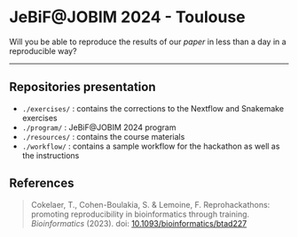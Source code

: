 # JeBiF@JOBIM 2024 - Toulouse

Will you be able to reproduce the results of our _paper_ in less than a day in a reproducible way?

---

## Repositories presentation

- `./exercises/` : contains the corrections to the Nextflow and Snakemake exercises
- `./program/` : JeBiF@JOBIM 2024 program
- `./resources/` : contains the course materials
- `./workflow/` : contains a sample workflow for the hackathon as well as the instructions

## References

> Cokelaer, T., Cohen-Boulakia, S. & Lemoine, F. 
> Reprohackathons: promoting reproducibility in bioinformatics through training.
> _Bioinformatics_ (2023). doi: [10.1093/bioinformatics/btad227](https://doi.org/10.1093/bioinformatics/btad227)

